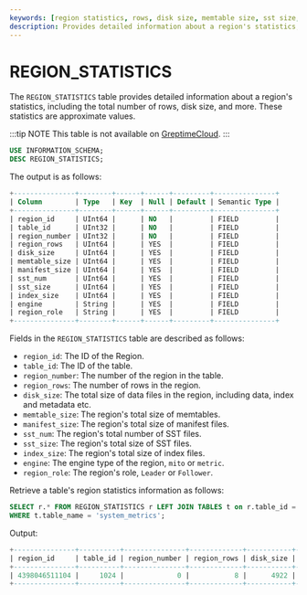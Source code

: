 ```yaml
---
keywords: [region statistics, rows, disk size, memtable size, sst size, index size]
description: Provides detailed information about a region's statistics, including the total number of rows, disk size, and more. These statistics are approximate values.
---
```


# REGION_STATISTICS

The `REGION_STATISTICS` table provides detailed information about a region's statistics, including the total number of rows, disk size, and more. These statistics are approximate values.

:::tip NOTE
This table is not available on [GreptimeCloud](https://greptime.cloud/).
:::

```sql
USE INFORMATION_SCHEMA;
DESC REGION_STATISTICS;
```

The output is as follows:

```sql
+---------------+--------+------+------+---------+---------------+
| Column        | Type   | Key  | Null | Default | Semantic Type |
+---------------+--------+------+------+---------+---------------+
| region_id     | UInt64 |      | NO   |         | FIELD         |
| table_id      | UInt32 |      | NO   |         | FIELD         |
| region_number | UInt32 |      | NO   |         | FIELD         |
| region_rows   | UInt64 |      | YES  |         | FIELD         |
| disk_size     | UInt64 |      | YES  |         | FIELD         |
| memtable_size | UInt64 |      | YES  |         | FIELD         |
| manifest_size | UInt64 |      | YES  |         | FIELD         |
| sst_num       | UInt64 |      | YES  |         | FIELD         |
| sst_size      | UInt64 |      | YES  |         | FIELD         |
| index_size    | UInt64 |      | YES  |         | FIELD         |
| engine        | String |      | YES  |         | FIELD         |
| region_role   | String |      | YES  |         | FIELD         |
+---------------+--------+------+------+---------+---------------+
```

Fields in the `REGION_STATISTICS` table are described as follows:

- `region_id`: The ID of the Region.
- `table_id`: The ID of the table.
- `region_number`: The number of the region in the table.
- `region_rows`:  The number of rows in the region.
- `disk_size`:  The total size of data files in the region, including data, index and metadata etc.
- `memtable_size`: The region's total size of memtables.
- `manifest_size`: The region's total size of manifest files.
- `sst_num`: The region's total number of SST files.
- `sst_size`: The region's total size of SST files.
- `index_size`: The region's total size of index files.
- `engine`: The engine type of the region, `mito` or `metric`.
- `region_role`: The region's role, `Leader` or `Follower`.


Retrieve a table's region statistics information as follows:

```sql
SELECT r.* FROM REGION_STATISTICS r LEFT JOIN TABLES t on r.table_id = t.table_id \
WHERE t.table_name = 'system_metrics';
```


Output:
```sql
+---------------+----------+---------------+-------------+-----------+---------------+---------------+----------+---------+------------+--------+-------------+
| region_id     | table_id | region_number | region_rows | disk_size | memtable_size | manifest_size | sst_size | sst_num | index_size | engine | region_role |
+---------------+----------+---------------+-------------+-----------+---------------+---------------+----------+---------+------------+--------+-------------+
| 4398046511104 |     1024 |             0 |           8 |      4922 |             0 |          1338 |     3249 |     1   |     335    | mito   | Leader      |
+---------------+----------+---------------+-------------+-----------+---------------+---------------+----------+---------+------------+--------+-------------+
```